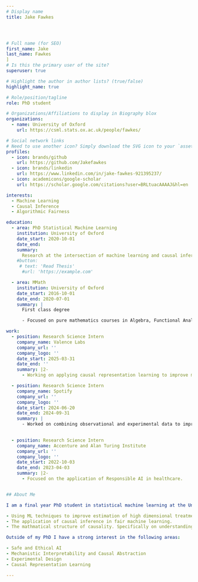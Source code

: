 ```yaml
---
# Display name
title: Jake Fawkes




# Full name (for SEO)
first_name: Jake
last_name: Fawkes
]
# Is this the primary user of the site?
superuser: true

# Highlight the author in author lists? (true/false)
highlight_name: true

# Role/position/tagline
role: PhD student

# Organizations/Affiliations to display in Biography blox
organizations:
  - name: University of Oxford
    url: https://csml.stats.ox.ac.uk/people/fawkes/

# Social network links
# Need to use another icon? Simply download the SVG icon to your `assets/media/icons/` folder.
profiles:
  - icon: brands/github
    url: https://github.com/Jakefawkes
  - icon: brands/linkedin
    url: https://www.linkedin.com/in/jake-fawkes-921395237/
  - icon: academicons/google-scholar
    url: https://scholar.google.com/citations?user=BRLtuacAAAAJ&hl=en

interests:
  - Machine Learning
  - Causal Inference
  - Algorithmic Fairness

education:
  - area: PhD Statistical Machine Learning
    institution: University of Oxford
    date_start: 2020-10-01
    date_end: 
    summary: 
      Research at the intersection of machine learning and causal inference with three main strands , machine learning to estimate and test for causal effects,causality for algorithmic fairness, and understanding the mathematical structure of causal inference.
    #button:
     # text: 'Read Thesis'
      #url: 'https://example.com'

  - area: MMath
    institution: University of Oxford
    date_start: 2016-10-01
    date_end: 2020-07-01
    summary: |
      First class degree

      - Focused on pure mathematics courses in Algebra, Functional Analysis and Combinatorics for the Bachelors section of the course before switching to a mix of statistics machine learning and pure mathematics in the masters year.

work:
  - position: Research Science Intern
    company_name: Valence Labs
    company_url: ''
    company_logo: ''
    date_start: 2025-03-31
    date_end: ''
    summary: |2-
      - Working on applying causal representation learning to improve modelling of single cell data. 

  - position: Research Science Intern
    company_name: Spotify
    company_url: ''
    company_logo: ''
    date_start: 2024-06-20
    date_end: 2024-09-31
    summary: |
      - Worked on combining observational and experimental data to improve causal effect estimation

  
  - position: Research Science Intern
    company_name: Accenture and Alan Turing Institute
    company_url: ''
    company_logo: ''
    date_start: 2022-10-03
    date_end: 2023-04-03
    summary: |2-
      - Focused on the application of Responsible AI in healthcare.


## About Me

I am a final year PhD student in statistical machine learning at the University of Oxford. My research focuses on the use of causality within machine learning focusing on:

- Using ML techniques to improve estimation of high dimensional treatment effects.
- The application of causal inference in fair machine learning.
- The mathmatical structure of causality. Specifically on understanding what algebraic properties causal systems should satisfy. 

Outside of my PhD I have a strong interest in the following areas:

- Safe and Ethical AI
- Mechanistic Interpretability and Causal Abstraction
- Experimental Design
- Causal Representation Learning

---
```

